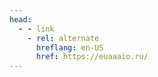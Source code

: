 ```yaml
---
head:
  - - link
    - rel: alternate
      hreflang: en-US
      href: https://euaaaio.ru/
---
```


<div></div>
<e-section-person>
	<template #bio>
		Независимый <br>дизайнер, разработчик, супрематист <br><br><s>Фриланс</s>
	</template>
	<template #shortcutTop>
		<e-link-preview href="/ru/consultancy/">
			Доступен <br>для консультации
		</e-link-preview>
	</template>
	<template #table>
		<dd>Говорю</dd>
		<dt>Санкт-Петербург, Россия</dt>
		<dd>Нахожусь</dd>
	</template>
	<template #article>
		<e-link-preview href="/ru/notes/now-but-not-twitter/">
			<strong>Сейчас, но не Твиттер</strong>
			Следить за последними обновлениями и событиями людей в социальных сетях трудно.
		</e-link-preview>
	</template>
	<template #shortcutBottom>
		<e-link-preview href="/ru/now/">
			Посмотреть <br>над чем работаю сейчас
		</e-link-preview>
	</template>
</e-section-person>
<e-section-connect>
	<template #contact>
		<dt>
			<a href="mailto:hello@euaaaio.ru" target="_blank" rel="noopener">
				hello@euaaaio.ru
			</a>
		</dt>
		<dd>для действительно важного</dd>
		<dt>00 911 785 85 70</dt>
		<dd>для тишины</dd>
	</template>
	<template #username>
		<dt>euaaaio</dt>
		<dd>как псевдоним</dd>
	</template>
	<template #follow>
		<ul>
			<li>
				<e-link-external href="https://open.spotify.com/user/bt3c50mixhdyv8qb56a6hpnbi">Спотифай</e-link-external>
			</li>
		</ul>
		<ul>
			<li>
				<e-link-external href="https://t.me/euaaaio">Телеграм</e-link-external>
			</li>
			<li>
				<e-link-external href="https://discordapp.com/users/euaaaio#2400">Дискорд</e-link-external>
			</li>
		</ul>
		<ul>
			<li>
				<e-link-external href="https://instagram.com/euaaaio">Инстаграм</e-link-external>
			</li>
			<li>
				<e-link-external href="https://facebook.com/euaaaio">Фейсбук</e-link-external>
			</li>
			<li>
				<e-link-external href="https://twitter.com/euaaaio">Твиттер</e-link-external>
			</li>
			<li>
				<e-link-external href="https://vk.com/euaaaio">ВК</e-link-external>
			</li>
		</ul>
		<ul>
			<li>
				<e-link-external href="https://pinterest.com/suprematist">Пинтерест</e-link-external>
			</li>
			<li>
				<e-link-external href="https://behance.com/euaaaio">Беханс</e-link-external>
			</li>
			<li>
				<e-link-external href="https://dribbble.com/euaaaio">Дриббл</e-link-external>
			</li>
			<li>
				<e-link-external href="https://ello.co/euaaaio">Элло</e-link-external>
			</li>
		</ul>
		<ul>
			<li>
				<e-link-external href="https://github.com/euaaaio">Гитхаб</e-link-external>
			</li>
		</ul>
	</template>
	<template #gpg>
		<dt>
			<span class="mark">GPG</span>
			<span>8A96 72CC F199 75E6</span>
		</dt>
		<dd>для верификации</dd>
	</template>
</e-section-connect>

<script setup>
import ESectionPerson from '@theme/components/ESectionPerson.vue'
import ESectionConnect from '@theme/components/ESectionConnect.vue'
</script>

